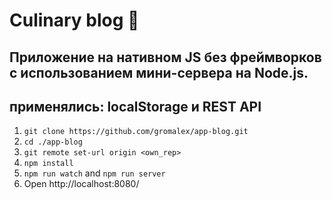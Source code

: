 
# Сulinary blog 🍕
##  Приложение на нативном JS без фреймворков с использованием мини-сервера на Node.js.
##  применялись: localStorage и REST API

1. `git clone https://github.com/gromalex/app-blog.git`
2. `cd ./app-blog`
3. `git remote set-url origin <own_rep>`
4. `npm install`
5. `npm run watch` and `npm run server`
6. Open http://localhost:8080/

